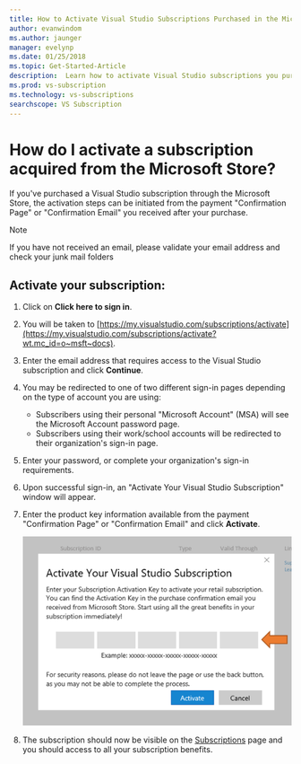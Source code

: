 ```yaml
---
title: How to Activate Visual Studio Subscriptions Purchased in the Microsoft Store | Microsoft Docs 
author: evanwindom
ms.author: jaunger
manager: evelynp
ms.date: 01/25/2018
ms.topic: Get-Started-Article
description:  Learn how to activate Visual Studio subscriptions you purchased in the Microsoft Store. 
ms.prod: vs-subscription
ms.technology: vs-subscriptions
searchscope: VS Subscription
---
```


# How do I activate a subscription acquired from the Microsoft Store?
If you've purchased a Visual Studio subscription through the Microsoft Store, the activation steps can be initiated from the payment "Confirmation Page" or "Confirmation Email" you received after your purchase. 

> [!NOTE] 
> If you have not received an email, please validate your email address and check your junk mail folders 
  
## Activate your subscription: 
1. Click on **Click here to sign in**. 
2. You will be taken to [https://my.visualstudio.com/subscriptions/activate](https://my.visualstudio.com/subscriptions/activate?wt.mc_id=o~msft~docs).
3. Enter the email address that requires access to the Visual Studio subscription and click **Continue**.
4. You may be redirected to one of two different sign-in pages depending on the type of account you are using:
    - Subscribers using their personal "Microsoft Account" (MSA) will see the Microsoft Account password page.
    - Subscribers using their work/school accounts will be redirected to their organization's sign-in page.  
6. Enter your password, or complete your organization's sign-in requirements.
7. Upon successful sign-in, an "Activate Your Visual Studio Subscription" window will appear.
8. Enter the product key information available from the payment "Confirmation Page" or "Confirmation Email" and click **Activate**.

    ![Enter Product Key](_img/buy-retail/enter-product-key.png)

9. The subscription should now be visible on the [Subscriptions](https://my.visualstudio.com/subscriptions?wt.mc_id=o~msft~docs) page and you should access to all your subscription benefits. 

